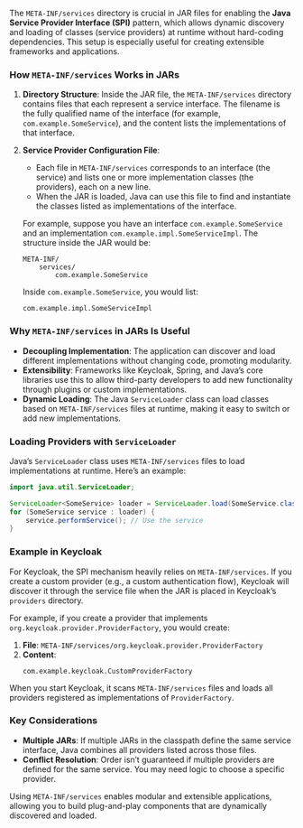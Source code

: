 The `META-INF/services` directory is crucial in JAR files for enabling the **Java Service Provider Interface (SPI)** pattern, which allows dynamic discovery and loading of classes (service providers) at runtime without hard-coding dependencies. This setup is especially useful for creating extensible frameworks and applications.

### How `META-INF/services` Works in JARs

1. **Directory Structure**:
   Inside the JAR file, the `META-INF/services` directory contains files that each represent a service interface. The filename is the fully qualified name of the interface (for example, `com.example.SomeService`), and the content lists the implementations of that interface.

2. **Service Provider Configuration File**:
   - Each file in `META-INF/services` corresponds to an interface (the service) and lists one or more implementation classes (the providers), each on a new line.
   - When the JAR is loaded, Java can use this file to find and instantiate the classes listed as implementations of the interface.

   For example, suppose you have an interface `com.example.SomeService` and an implementation `com.example.impl.SomeServiceImpl`. The structure inside the JAR would be:

   ```
   META-INF/
       services/
           com.example.SomeService
   ```

   Inside `com.example.SomeService`, you would list:

   ```plaintext
   com.example.impl.SomeServiceImpl
   ```

### Why `META-INF/services` in JARs Is Useful

- **Decoupling Implementation**: The application can discover and load different implementations without changing code, promoting modularity.
- **Extensibility**: Frameworks like Keycloak, Spring, and Java’s core libraries use this to allow third-party developers to add new functionality through plugins or custom implementations.
- **Dynamic Loading**: The Java `ServiceLoader` class can load classes based on `META-INF/services` files at runtime, making it easy to switch or add new implementations.

### Loading Providers with `ServiceLoader`

Java’s `ServiceLoader` class uses `META-INF/services` files to load implementations at runtime. Here’s an example:

```java
import java.util.ServiceLoader;

ServiceLoader<SomeService> loader = ServiceLoader.load(SomeService.class);
for (SomeService service : loader) {
    service.performService(); // Use the service
}
```

### Example in Keycloak

For Keycloak, the SPI mechanism heavily relies on `META-INF/services`. If you create a custom provider (e.g., a custom authentication flow), Keycloak will discover it through the service file when the JAR is placed in Keycloak’s `providers` directory.

For example, if you create a provider that implements `org.keycloak.provider.ProviderFactory`, you would create:

1. **File**: `META-INF/services/org.keycloak.provider.ProviderFactory`
2. **Content**:
   ```plaintext
   com.example.keycloak.CustomProviderFactory
   ```

When you start Keycloak, it scans `META-INF/services` files and loads all providers registered as implementations of `ProviderFactory`.

### Key Considerations

- **Multiple JARs**: If multiple JARs in the classpath define the same service interface, Java combines all providers listed across those files.
- **Conflict Resolution**: Order isn’t guaranteed if multiple providers are defined for the same service. You may need logic to choose a specific provider.

Using `META-INF/services` enables modular and extensible applications, allowing you to build plug-and-play components that are dynamically discovered and loaded.